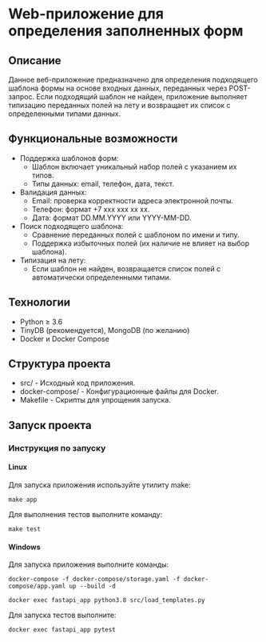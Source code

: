 # Web-приложение для определения заполненных форм

## Описание

Данное веб-приложение предназначено для определения подходящего шаблона формы на основе входных данных, переданных через POST-запрос. Если подходящий шаблон не найден, приложение выполняет типизацию переданных полей на лету и возвращает их список с определенными типами данных.

## Функциональные возможности

- Поддержка шаблонов форм:
    - Шаблон включает уникальный набор полей с указанием их типов.
    - Типы данных: email, телефон, дата, текст.
- Валидация данных:
    - Email: проверка корректности адреса электронной почты.
    - Телефон: формат +7 xxx xxx xx xx.
    - Дата: формат DD.MM.YYYY или YYYY-MM-DD.
- Поиск подходящего шаблона:
    - Сравнение переданных полей с шаблоном по имени и типу.
    - Поддержка избыточных полей (их наличие не влияет на выбор шаблона).
- Типизация на лету:
    - Если шаблон не найден, возвращается список полей с автоматически определенными типами.

## Технологии
- Python ≥ 3.6
- TinyDB (рекомендуется), MongoDB (по желанию)
- Docker и Docker Compose

## Структура проекта
- src/ - Исходный код приложения.
- docker-compose/ - Конфигурационные файлы для Docker.
- Makefile - Скрипты для упрощения запуска.

## Запуск проекта

### Инструкция по запуску

#### Linux

Для запуска приложения используйте утилиту make:

`make app`

Для выполнения тестов выполните команду:

`make test`

#### Windows

Для запуска приложения выполните команды:

`docker-compose -f docker-compose/storage.yaml -f docker-compose/app.yaml up --build -d`

`docker exec fastapi_app python3.8 src/load_templates.py`

Для запуска тестов выполните:

`docker exec fastapi_app pytest`
